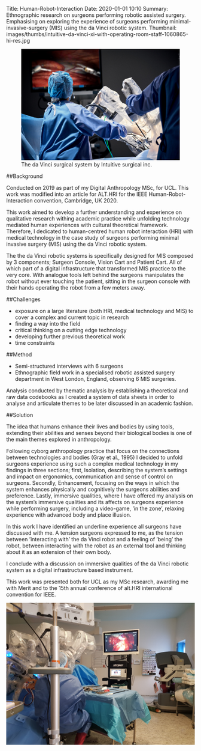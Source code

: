 Title: Human-Robot-Interaction
Date: 2020-01-01 10:10
Summary: Ethnographic research on surgeons performing robotic assisted surgery.  Emphasising on  exploring the experience of surgeons performing minimal-invasive-surgery (MIS) using the da Vinci robotic system.
Thumbnail: images/thumbs/intuitive-da-vinci-xi-with-operating-room-staff-1060865-hi-res.jpg


<figure>
  <img class="fit image" src="images/fulls/intuitive-da-vinci-xi-with-operating-room-staff-1060865-hi-res.jpg" />
  <figcaption>  The da Vinci surgical system by Intuitive surgical inc.</figcaption>
</figure>

##Background

Conducted on 2019 as part of my Digital Anthropology MSc, for UCL.
This work was modified into an article for ALT.HRI for the IEEE Human-Robot-Interaction convention, Cambridge, UK 2020.

This work aimed to develop a further understanding and experience on qualitative research withing academic practice while unfolding technology mediated human experiences with cultural theoretical framework. Therefore, I dedicated to human-centred human robot interaction (HRI) with medical technology in the case study of surgeons performing minimal invasive surgery (MIS) using the da Vinci robotic system.

The the da Vinci robotic systems is specifically designed for MIS composed by 3 components;  Surgeon Console, Vision Cart and Patient Cart. All of which part of a digital infrastructure that transformed MIS practice to the very core. With analogue tools left behind the surgeons manipulates the robot without ever touching the patient, sitting in the surgeon console with their hands operating the robot from a few meters away.  

##Challenges

- exposure on a large literature (both HRI, medical technology and MIS) to cover a complex and current topic in research
- finding a way into the field
- critical thinking on a cutting edge technology
- developing further previous theoretical work
- time constraints

##Method

* Semi-structured interviews with 6 surgeons
* Ethnographic field work in a specialised robotic assisted surgery department in West London, England, observing 6 MIS surgeries.

Analysis conducted by thematic analysis by establishing a theoretical and raw data codebooks as I created a system of data sheets in order to analyse and articulate themes to be later discussed in an academic fashion.

##Solution


The idea that humans enhance their lives and bodies by using tools, extending their
abilities and senses beyond their biological bodies is one of the main themes explored in
anthropology.

Following cyborg anthropology practice that focus on the connections between technologies and bodies (Gray et al., 1995) I decided to unfold surgeons experience using such a complex medical technology in my findings in three sections; first, Isolation, describing the system’s settings and impact on ergonomics, communication and sense of control on surgeons. Secondly, Enhancement, focusing on the ways in which the system enhances physically and cognitively the surgeons abilities and preference. Lastly, immersive qualities, where I have offered my analysis on the system’s immersive qualities and its affects
on surgeons experience while performing surgery, including a video-game, ’in the zone’, relaxing experience with advanced body and place illusion.

In this work I have identified an underline experience all surgeons have discussed with me.
A tension surgeons expressed to me, as the tension between ’interacting with’ the da Vinci robot and a
feeling of ’being’ the robot, between interacting with the robot as an external tool and
thinking about it as an extension of their own body.

I conclude with a discussion on immersive qualities of the da Vinci robotic system as a digital infrastructure based instrument.

This work was presented both for UCL as my MSc research, awarding me with Merit and to the 15th annual conference of alt.HRI international convention for IEEE.



<img class="image fit" src="images/fulls/davinci_surgery_fieldwork.jpg">
